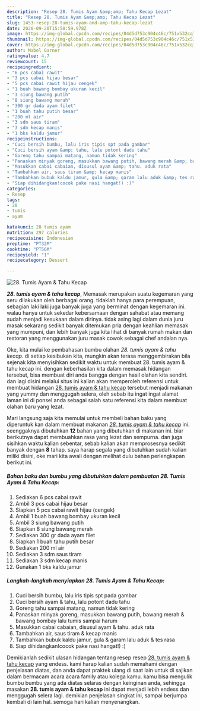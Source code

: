 ```yaml
---
description: "Resep 28. Tumis Ayam &amp;amp; Tahu Kecap Lezat"
title: "Resep 28. Tumis Ayam &amp;amp; Tahu Kecap Lezat"
slug: 1453-resep-28-tumis-ayam-and-amp-tahu-kecap-lezat
date: 2020-09-20T15:58:59.978Z
image: https://img-global.cpcdn.com/recipes/04d5d753c904c46c/751x532cq70/28-tumis-ayam-tahu-kecap-foto-resep-utama.jpg
thumbnail: https://img-global.cpcdn.com/recipes/04d5d753c904c46c/751x532cq70/28-tumis-ayam-tahu-kecap-foto-resep-utama.jpg
cover: https://img-global.cpcdn.com/recipes/04d5d753c904c46c/751x532cq70/28-tumis-ayam-tahu-kecap-foto-resep-utama.jpg
author: Mabel Garner
ratingvalue: 4.7
reviewcount: 15
recipeingredient:
- "6 pcs cabai rawit"
- "3 pcs cabai hijau besar"
- "5 pcs cabai rawit hijau cengek"
- "1 buah bawang bombay ukuran kecil"
- "3 siung bawang putih"
- "8 siung bawang merah"
- "300 gr dada ayam filet"
- "1 buah tahu putih besar"
- "200 ml air"
- "3 sdm saus tiram"
- "3 sdm kecap manis"
- "1 bks kaldu jamur"
recipeinstructions:
- "Cuci bersih bumbu, lalu iris tipis spt pada gambar"
- "Cuci bersih ayam &amp; tahu, lalu potont dadu tahu"
- "Goreng tahu sampai matang, namun tidak kering"
- "Panaskan minyak goreng, masukkan bawang putih, bawang merah &amp; bawang bombay lalu tumis sampai harum"
- "Masukkan cabai cabaian, disusul ayam &amp; tahu. aduk rata"
- "Tambahkan air, saus tiram &amp; kecap manis"
- "Tambahkan bubuk kaldu jamur, gula &amp; garam lalu aduk &amp; tes rasa"
- "Siap dihidangkan!cocok pake nasi hangat!) :)"
categories:
- Resep
tags:
- 28
- tumis
- ayam

katakunci: 28 tumis ayam 
nutrition: 297 calories
recipecuisine: Indonesian
preptime: "PT32M"
cooktime: "PT56M"
recipeyield: "1"
recipecategory: Dessert

---
```



![28. Tumis Ayam &amp; Tahu Kecap](https://img-global.cpcdn.com/recipes/04d5d753c904c46c/751x532cq70/28-tumis-ayam-tahu-kecap-foto-resep-utama.jpg)

<b><i>28. tumis ayam &amp; tahu kecap</i></b>, Memasak merupakan suatu kegemaran yang seru dilakukan oleh berbagai orang. tidaklah hanya para perempuan, sebagian laki laki juga banyak juga yang berminat dengan kegemaran ini. walau hanya untuk sekedar kebersamaan dengan sahabat atau memang sudah menjadi kesukaan dalam dirinya. tidak asing lagi dalam dunia juru masak sekarang sedikit banyak ditemukan pria dengan keahlian memasak yang mumpuni, dan lebih banyak juga kita lihat di banyak rumah makan dan restoran yang menggunakan juru masak cowok sebagai chef andalan nya.

Oke, kita mulai ke pembahasan bumbu olahan <i>28. tumis ayam &amp; tahu kecap</i>. di setiap kesibukan kita, mungkin akan terasa menggembirakan bila sejenak kita menyisihkan sedikit waktu untuk membuat 28. tumis ayam &amp; tahu kecap ini. dengan keberhasilan kita dalam memasak hidangan tersebut, bisa membuat diri anda bangga dengan hasil olahan kita sendiri. dan lagi disini melalui situs ini kalian akan memperoleh referensi untuk membuat hidangan <u>28. tumis ayam &amp; tahu kecap</u> tersebut menjadi makanan yang yummy dan menggugah selera, oleh sebab itu ingat ingat alamat laman ini di ponsel anda sebagai salah satu referensi kita dalam membuat olahan baru yang lezat.




Mari langsung saja kita memulai untuk membeli bahan baku yang diperuntuk kan dalam membuat makanan <u><i>28. tumis ayam &amp; tahu kecap</i></u> ini. seenggaknya dibutuhkan <b>12</b> bahan yang dibutuhkan di makanan ini. biar berikutnya dapat membuahkan rasa yang lezat dan sempurna. dan juga sisihkan waktu kalian sebentar, sebab kalian akan memprosesnya sedikit banyak dengan <b>8</b> tahap. saya harap segala yang dibutuhkan sudah kalian miliki disini, oke mari kita awali dengan melihat dulu bahan perlengkapan berikut ini.

<!--inarticleads1-->

##### Bahan baku dan bumbu yang dibutuhkan dalam pembuatan 28. Tumis Ayam &amp; Tahu Kecap:

1. Sediakan 6 pcs cabai rawit
1. Ambil 3 pcs cabai hijau besar
1. Siapkan 5 pcs cabai rawit hijau (cengek)
1. Ambil 1 buah bawang bombay ukuran kecil
1. Ambil 3 siung bawang putih
1. Siapkan 8 siung bawang merah
1. Sediakan 300 gr dada ayam filet
1. Siapkan 1 buah tahu putih besar
1. Sediakan 200 ml air
1. Sediakan 3 sdm saus tiram
1. Sediakan 3 sdm kecap manis
1. Gunakan 1 bks kaldu jamur




<!--inarticleads2-->

##### Langkah-langkah menyiapkan 28. Tumis Ayam &amp; Tahu Kecap:

1. Cuci bersih bumbu, lalu iris tipis spt pada gambar
1. Cuci bersih ayam &amp; tahu, lalu potont dadu tahu
1. Goreng tahu sampai matang, namun tidak kering
1. Panaskan minyak goreng, masukkan bawang putih, bawang merah &amp; bawang bombay lalu tumis sampai harum
1. Masukkan cabai cabaian, disusul ayam &amp; tahu. aduk rata
1. Tambahkan air, saus tiram &amp; kecap manis
1. Tambahkan bubuk kaldu jamur, gula &amp; garam lalu aduk &amp; tes rasa
1. Siap dihidangkan!cocok pake nasi hangat!) :)




Demikianlah sedikit ulasan hidangan tentang resep resep <u>28. tumis ayam &amp; tahu kecap</u> yang endess. kami harap kalian sudah memahami dengan penjelasan diatas, dan anda dapat praktek ulang di saat lain untuk di sajikan dalam bermacam acara acara family atau kolega kamu. kamu bisa mengulik bumbu bumbu yang ada diatas selaras dengan keinginan anda, sehingga masakan <b>28. tumis ayam &amp; tahu kecap</b> ini dapat menjadi lebih endess dan menggugah selera lagi. demikian penjelasan singkat ini, sampai berjumpa kembali di lain hal. semoga hari kalian menyenangkan.
